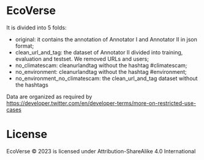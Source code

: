 # EcoVerse

It is divided into 5 folds:

  - original: it contains the annotation of Annotator I and Annotator II in json format;
  - clean_url_and_tag: the dataset of Annotator II divided into training, evaluation and testset. We removed URLs and users;
  - no_climatescam: cleanurlandtag without the hashtag #climatescam;
  - no_environment: cleanurlandtag  without the hashtag #environment;
  - no_environment_no_climatescam: the clean_url_and_tag dataset without the hashtags

Data are organized as required by https://developer.twitter.com/en/developer-terms/more-on-restricted-use-cases

# License

EcoVerse © 2023 is licensed under Attribution-ShareAlike 4.0 International 
